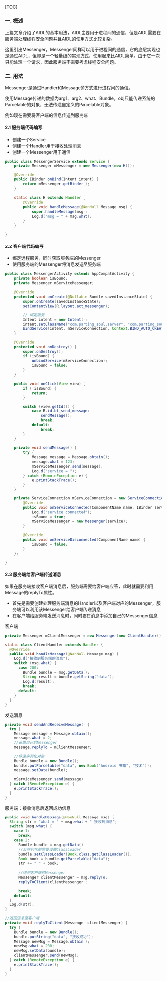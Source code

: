 [TOC]

### 一. 概述

​	上篇文章介绍了AIDL的基本用法，AIDL主要用于进程间的通信，但是AIDL需要在服务端处理线程安全问题并且AIDL的使用方式比较复杂。

​	这里引出Messenger，Messenger同样可以用于进程间的通信，它的底层实现也是通过AIDL，但却是一个轻量级的实现方式，使用起来比AIDL简单。由于它一次只能处理一个请求，因此服务端不需要考虑线程安全问题。

### 二. 用法

Messenger是通过Handler和Message的方式进行进程间的通信。

使用Message传递的数据为arg1、arg2、what、Bundle。obj只能传递系统的Parcelable的对象，无法传递自定义的Parcelable对象。

例如现在需要将客户端的信息传送到服务端

#### 2.1 服务端代码编写

- 创建一个Service
- 创建一个Handler用于接收处理消息
- 创建一个Messenger用于通信

```java
public class MessengerService extends Service {
    private Messenger mMessenger = new Messenger(new H());

    @Override
    public IBinder onBind(Intent intent) {
        return mMessenger.getBinder();
    }

    static class H extends Handler {
        @Override
        public void handleMessage(@NonNull Message msg) {
            super.handleMessage(msg);
            Log.d("msg = " + msg.what);
        }
    }

}
```

#### 2.2 客户端代码编写

- 绑定远程服务，同时获取服务端的Messenger
- 使用服务端的Messenger将消息发送至服务端

```java
public class MessengerActivity extends AppCompatActivity {
    private boolean isBound;
    private Messenger mServiceMessenger;

    @Override
    protected void onCreate(@Nullable Bundle savedInstanceState) {
        super.onCreate(savedInstanceState);
        setContentView(R.layout.act_messenger);

        // 绑定服务
        Intent intent = new Intent();
        intent.setClassName("com.parting_soul.server", "com.parting_soul.server.MessengerService");
        bindService(intent, mServiceConnection, Context.BIND_AUTO_CREATE);
    }

    @Override
    protected void onDestroy() {
        super.onDestroy();
        if (isBound) {
            unbindService(mServiceConnection);
            isBound = false;
        }
    }

    public void onClick(View view) {
        if (!isBound) {
            return;
        }

        switch (view.getId()) {
            case R.id.bt_send_message:
                sendMessage();
                break;
            default:
                break;
        }
    }

    private void sendMessage() {
        try {
            Message message = Message.obtain();
            message.what = 123;
            mServiceMessenger.send(message);
            Log.d("service = ");
        } catch (RemoteException e) {
            e.printStackTrace();
        }
    }

    private ServiceConnection mServiceConnection = new ServiceConnection() {
        @Override
        public void onServiceConnected(ComponentName name, IBinder service) {
            Log.d("service connected");
            isBound = true;
            mServiceMessenger = new Messenger(service);
        }

        @Override
        public void onServiceDisconnected(ComponentName name) {
            isBound = false;
        }
    };
  
}
```

#### 2.3 服务端给客户端传送消息

如果在服务端接收客户端消息后，服务端需要给客户端应答，此时就需要利用Message的replyTo属性。

- 首先是需要创建处理服务端消息的Handler以及客户端对应的Messenger，服务端可以利用该Messenger给客户端传递消息
- 在客户端给服务端发送消息时，同时要在消息中添加自己的Messenger信息

客户端

```java
private Messenger mClientMessenger = new Messenger(new ClientHandler());

static class ClientHandler extends Handler {
  @Override
  public void handleMessage(@NonNull Message msg) {
    Log.d("接收到服务端的消息");
    switch (msg.what) {
      case 200:
        Bundle bundle = msg.getData();
        String result = bundle.getString("data");
        Log.d(result);
        break;
      default:
    }
  }
}
```

发送消息

```java
private void sendAndReceiveMessage() {
  try {
    Message message = Message.obtain();
    message.what = 2;
    //设置自己的Messenger
    message.replyTo = mClientMessenger;

    //传递序列化对象
    Bundle bundle = new Bundle();
    bundle.putParcelable("data", new Book("Android 书籍", "技术"));
    message.setData(bundle);

    mServiceMessenger.send(message);
  } catch (RemoteException e) {
    e.printStackTrace();
  }
}
```

服务端：接收消息后返回成功信息

```java
public void handleMessage(@NonNull Message msg) {
  String str = "what = " + msg.what + " 接收到消息";
  switch (msg.what) {
    case 1:
      break;
    case 2:
      Bundle bundle = msg.getData();
      //反序列化前需要设置ClassLoader
      bundle.setClassLoader(Book.class.getClassLoader());
      Book book = bundle.getParcelable("data");
      str += " " + book;
      
      //得到客户端的Messenger
      Messenger clientMessenger = msg.replyTo;
      replyToClient(clientMessenger);

      break;
    default:
  }
  Log.d(str);
}

//返回信息至客户端
private void replyToClient(Messenger clientMessenger) {
  try {
    Bundle bundle = new Bundle();
    bundle.putString("data", "接收成功");
    Message newMsg = Message.obtain();
    newMsg.what = 200;
    newMsg.setData(bundle);
    clientMessenger.send(newMsg);
  } catch (RemoteException e) {
    e.printStackTrace();
  }
}
```



